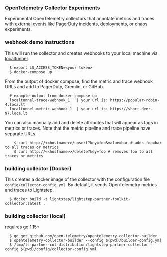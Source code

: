 ### OpenTelemetry Collector Experiments

Experimental OpenTelemetry collectors that annotate metrics and traces with external events like PagerDuty incidents, deployments, or chaos experiments. 

### webhook demo instructions

This will run the collector and creates webhooks to your local machine via [localtunnel](https://theboroer.github.io/localtunnel-www/).

```
  $ export LS_ACCESS_TOKEN=<your token>
  $ docker-compose up
```

From the output of docker compose, find the metric and trace webhook URLs and add to PagerDuty, Gremlin, or GitHub.

```
  # example output from docker-compose up
  localtunnel-trace-webhook_1   | your url is: https://popular-robin-4.loca.lt
  localtunnel-metric-webhook_1  | your url is: https://short-deer-97.loca.lt
```

You can also manually add and delete attributes that will appear as tags in metrics or traces. Note that the metric pipeline and trace pipeline have separate URLs.

```
    $ curl http://<<hostname>>/upsert?key=foo&value=bar # adds foo=bar to all traces or metrics
    $ curl http://<<hostname>>/delete?key=foo # removes foo to all traces or metrics
```

### building collector (Docker)

This creates a docker image of the collector with the configuration file `config/collector-config.yml`. By default, it sends OpenTelemetry metrics and traces to Lightstep.

```
  $ docker build -t lightstep/lightstep-partner-toolkit-collector:latest .
```

### building collector (local)

requires go 1.15+

```
  $ go get github.com/open-telemetry/opentelemetry-collector-builder
  $ opentelemetry-collector-builder --config $(pwd)/builder-config.yml
  $ /tmp/ls-partner-col-distribution/lightstep-partner-collector --config $(pwd)/config/collector-config.yml
```